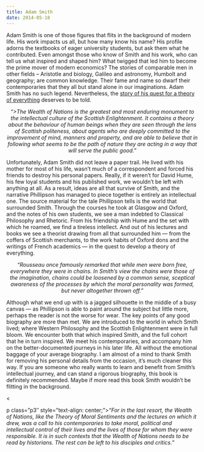 ```yaml
---
title: Adam Smith
date: 2014-05-18
---
```


<!--kg-card-begin: html--><p>Adam Smith is one of those figures that flits in the background of modern life. His work impacts us all, but how many know his name? His profile adorns the textbooks of eager university students, but ask them what he contributed. Even amongst those who know of Smith and his work, who can tell us what inspired and shaped him? What twigged that led him to become the prime mover of modern economics? The stories of comparable men in other fields &#8211; Aristotle and biology, Galileo and astronomy, Humbolt and geography; are common knowledge. Their fame and name so dwarf their contemporaries that they all but stand alone in our imaginations. Adam Smith has no such legend. Nevertheless, the <a href="https://www.goodreads.com/book/show/8313636-adam-smith?ac=1&#038;from_search=true">story of his quest for a theory of everything</a> deserves to be told.
</p>
<p class="p3" style="text-align: center;"><em>&#8220;>The Wealth of Nations is the greatest and most enduring monument to the intellectual culture of the Scottish Enlightenment. It contains a theory about the behaviour of human beings when they are seen through the lens of Scottish politeness, about agents who are deeply committed to the improvement of mind, manners and property, and are able to believe that in following what seems to be the path of nature they are acting in a way that will serve the public good.&#8221;</em></p>
<p class="p1">Unfortunately, Adam Smith did not leave a paper trail. He lived with his mother for most of his life, wasn’t much of a correspondent and forced his friends to destroy his personal papers. Really, if it weren’t for David Hume, his few loyal students and his published work, we wouldn’t be left with anything at all. As a result, ideas are all that survive of Smith, and the narrative Phillipson has managed to piece together is entirely an intellectual one. The source material for the tale Phillipson tells is the world that surrounded Smith. Through the courses he took at Glasgow and Oxford, and the notes of his own students, we see a man indebted to Classical Philosophy and Rhetoric. From his friendship with Hume and the set with which he roamed, we find a tireless intellect. And out of his lectures and books we see a theorist drawing from all that surrounded him — from the coffers of Scottish merchants, to the work habits of Oxford dons and the writings of French academics — in the quest to develop a theory of everything.</p>
<p class="p3" style="text-align: center;"><em>&#8220;Rousseau once famously remarked that while men were born free, everywhere they were in chains. In Smith&#8217;s view the chains were those of the imagination, chains could be loosened by a common sense, sceptical awareness of the processes by which the moral personality was formed, but never altogether thrown off.&#8221;</em></p>
<p class="p1">Although what we end up with is a jagged silhouette in the middle of a busy canvas — as Phillipson is able to paint around the subject but little more, perhaps the reader is not the worse for wear. The key points of any good biography are more than met. We are introduced to the world in which Smith lived; where Western Philosophy and the Scottish Enlightenment were in full bloom. We encounter both that which inspired Smith, and the full cohort that he in turn inspired. We meet his contemporaries, and accompany him on the better-documented journeys in his later life. All without the emotional baggage of your average biography. I am almost of a mind to thank Smith for removing his personal details from the occasion, it’s much cleaner this way. If you are someone who really wants to learn and benefit from Smith’s intellectual journey, and can stand a rigorous biography, this book is definitely recommended. Maybe if more read this book Smith wouldn’t be flitting in the background.</p>
<p>&lt;</p>
<p>p class=&#8221;p3&#8243; style=&#8221;text-align: center;&#8221;><em>&#8220;For in the last resort, the Wealth of Nations, like the Theory of Moral Sentiments and the lectures on which it drew, was a call to his contemporaries to take moral, political and intellectual control of their lives and the lives of those for whom they were responsible. It is in such contexts that the Wealth of Nations needs to be read by historians. The rest can be left to his disciples and critics.&#8221;</em></p>
<!--kg-card-end: html-->